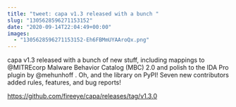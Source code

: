 ```yaml
---
title: "tweet: capa v1.3 released with a bunch "
slug: "1305628596271153152"
date: "2020-09-14T22:04:49+00:00"
images:
  - "1305628596271153152-Eh6FBMmUYAAroQx.png"
---
```

capa v1.3 released with a bunch of new stuff, including mappings to @MITREcorp Malware Behavior Catalog (MBC) 2.0 and polish to the IDA Pro plugin by @mehunhoff . Oh, and the library on PyPI! Seven new contributors added rules, features, and bug reports!

https://github.com/fireeye/capa/releases/tag/v1.3.0 
